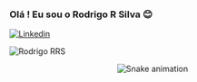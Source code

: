 ### Olá ! Eu sou o Rodrigo R Silva 😊

[![Linkedin](https://img.shields.io/badge/LinkedIn-0077B5?style=for-the-badge&logo=linkedin&logoColor=white)](https://www.linkedin.com/in/rodrigo-rodrigues-da-silva-rrs/)


![Rodrigo RRS](https://github-readme-stats.vercel.app/api?username=Rodrigo-rrs&show_icons=true&theme=dark)

<div align="center">

  ![Snake animation](https://github.com/danielbped/danielbped/blob/output/github-contribution-grid-snake.svg)
  
</div>
